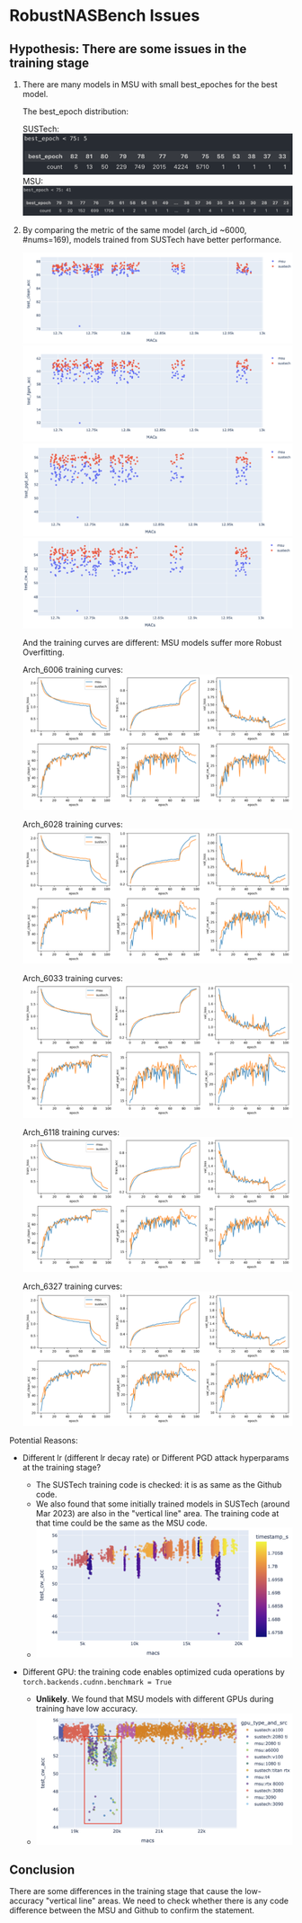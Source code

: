 # RobustNASBench Issues

## Hypothesis: There are some issues in the training stage

1. There are many models in MSU with small best_epoches for the best model.

    The best_epoch distribution:

    SUSTech:
    ![](./fig/best_epoch_sustech.png)
    MSU:
    ![](./fig/best_epoch_msu.png)

2. By comparing the metric of the same model (arch_id ~6000, #nums=169), models trained from SUSTech have better performance. 

    ![](./fig/dup_test_acc.png)
    ![](./fig/dup_test_fgsm.png)
    ![](./fig/dup_test_pgd.png)
    ![](./fig/dup_test_cw.png)

    And the training curves are different: MSU models suffer more Robust Overfitting.

    Arch_6006 training curves:
    ![](./fig/dup_Arch6006_training_curves.png)

    Arch_6028 training curves:
    ![](./fig/dup_Arch6028_training_curves.png)

    Arch_6033 training curves:
    ![](./fig/dup_Arch6033_training_curves.png)                     

    Arch_6118 training curves:
    ![](./fig/dup_Arch6118_training_curves.png)

    Arch_6327 training curves:
    ![](./fig/dup_Arch6327_training_curves.png)



Potential Reasons: 

- Different lr (different lr decay rate) or Different PGD attack hyperparams at the training stage?
  - The SUSTech training code is checked: it is as same as the Github code.
  - We also found that some initially trained models in SUSTech (around Mar 2023) are also in the "vertical line" area. The training code at that time could be the same as the MSU code.
  - ![](./fig/local_train_issue.png)

- Different GPU: the training code enables optimized cuda operations by `torch.backends.cudnn.benchmark = True`
  - **Unlikely**. We found that MSU models with different GPUs during training have low accuracy.
  - ![](./fig/msu_gpu_issue.png)
  
## Conclusion

There are some differences in the training stage that cause the low-accuracy "vertical line" areas. We need to check whether there is any code difference between the MSU and Github to confirm the statement.